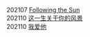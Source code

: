 
202107 [Following the Sun][1]  
202110 [这一生关于你的风景][2]  
202110 [我爱他][3]  

[1]:	./lyrics/Following_the_Sun.md "Following the Sun"
[2]:	./lyrics/%E8%BF%99%E4%B8%80%E7%94%9F%E5%85%B3%E4%BA%8E%E4%BD%A0%E7%9A%84%E9%A3%8E%E6%99%AF.md "这一生关于你的风景"
[3]:	./lyrics/%E6%88%91%E7%88%B1%E4%BB%96.md "我爱他"